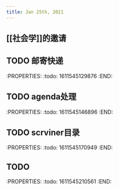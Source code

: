 ```yaml
---
title: Jan 25th, 2021
---
```


## [[社会学]]的邀请
## TODO 邮寄快递
:PROPERTIES:
:todo: 1611545129876
:END:
## TODO agenda处理
:PROPERTIES:
:todo: 1611545146896
:END:
## TODO scrviner目录
:PROPERTIES:
:todo: 1611545170949
:END:
## TODO 
:PROPERTIES:
:todo: 1611545210561
:END:

